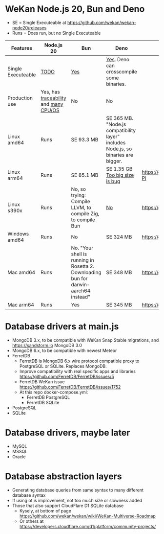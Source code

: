 # WeKan Node.js 20, Bun and Deno

- SE = Single Executeable at https://github.com/wekan/wekan-node20/releases
- Runs = Does run, but no Single Executeable

Features | Node.js 20 | Bun | Deno | Details
------------ | ------------- | ------------- | ------------- | -------------
Single Executeable | [TODO](https://nodejs.org/dist/latest-v20.x/docs/api/single-executable-applications.html) | [Yes](https://bun.sh/docs/bundler/executables) | [Yes](https://docs.deno.com/runtime/manual/tools/compiler). Deno can crosscompile some binaries. |
Production use | Yes, has [traceability](https://changelog.com/jsparty/294) and [many CPU/OS](https://nodejs.org/dist/) | No | No | 
Linux amd64 | Runs | SE 93.3 MB | SE 365 MB. "Node.js compatibility layer" includes Node.js, so binaries are bigger. |
Linux arm64 | Runs | SE 85.1 MB | SE 1.35 GB [Too big size is bug](https://github.com/denoland/deno/issues/1846) | https://github.com/wekan/wekan/wiki/Raspberry-Pi
Linux s390x | Runs | No, so trying: Compile LLVM, to compile Zig, to compile Bun | [No](https://github.com/denoland/deno/issues/20212) | https://github.com/wekan/wekan/wiki/s390x
Windows amd64 | Runs | No | SE 324 MB | https://github.com/wekan/wekan/wiki/Offline
Mac amd64 | Runs | No. "Your shell is running in Rosetta 2. Downloading bun for darwin-aarch64 instead" | SE 348 MB | https://github.com/wekan/wekan/wiki/Mac
Mac arm64 | Runs | Yes | SE 345 MB | https://github.com/wekan/wekan/wiki/Mac

# Database drivers at main.js

- MongoDB 3.x, to be compatible with WeKan Snap Stable migrations, and https://sandstorm.io MongoDB 3.0
- MongoDB 6.x, to be compatible with newest Meteor
- FerretDB
  - FerretDB is MongoDB 6.x wire protocol compatible proxy to PostgreSQL or SQLite. Replaces MongoDB.
  - Improve compatibility with real specific apps and libraries https://github.com/FerretDB/FerretDB/issues/5
  - FerretDB WeKan issue https://github.com/FerretDB/FerretDB/issues/1752
  - At this repo docker-compose.yml:
    - FerretDB PostgreSQL
    - FerretDB SQLite
- PostgreSQL
- SQLite

# Database drivers, maybe later

- MySQL
- MSSQL
- Oracle

# Database abstraction layers

- Generating database queries from same syntax to many different database syntax
- If using ot is improvement, not too much size or slowness added
- Those that also support CloudFlare D1 SQLite database
  - Kysely, at bottom of page https://github.com/wekan/wekan/wiki/WeKan-Multiverse-Roadmap
  - Or others at https://developers.cloudflare.com/d1/platform/community-projects/
